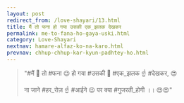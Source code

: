 ```yaml
---
layout: post
redirect_from: /love-shayari/13.html
title: मैं तो फना हो गया उसकी एक_झलक देखकर
permalink: me-to-fana-ho-gaya-uski.html
category: Love-Shayari 
nextnav: hamare-alfaz-ko-na-karo.html
prevnav: chhup-chhup-kar-kyun-padhtey-ho.html
---
```

> "#मैं 👦 तो #फना 😉 हो गया #उसकी 👱 #एक_झलक ☝️ #देखकर, 😍 
> 
> ना जाने #हर_रोज़ ☝️ #आईने 😉 पर क्या #गुजरती_होगी ।। 😍😍"
